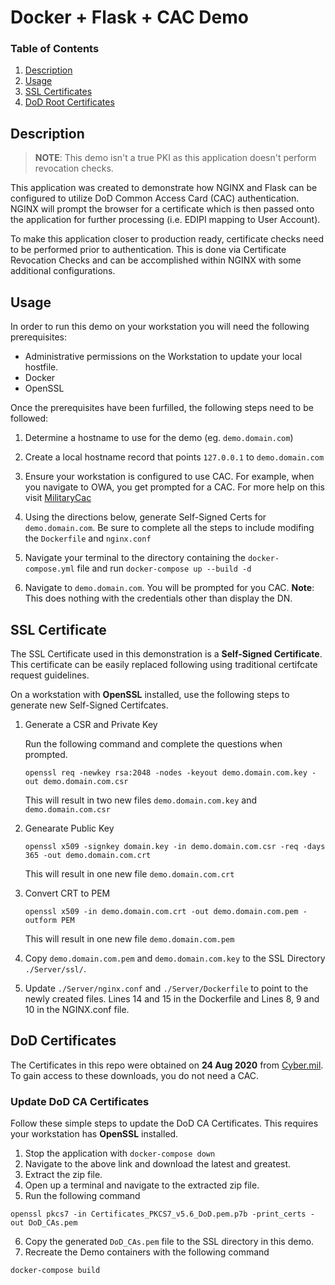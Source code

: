 # Docker + Flask + CAC Demo

### Table of Contents

1. [Description](#description)
2. [Usage](#usage)
3. [SSL Certificates](#ssl-certificate)
4. [DoD Root Certificates](#dod-certificates)

## Description

> **NOTE**: This demo isn't a true PKI as this application doesn't perform revocation checks.

This application was created to demonstrate how NGINX and Flask can be configured to utilize DoD Common Access Card (CAC) authentication. NGINX will prompt the browser for a certificate which is then passed onto the application for further processing (i.e. EDIPI mapping to User Account). 

To make this application closer to production ready, certificate checks need to be performed prior to authentication. This is done via Certificate Revocation Checks and can be accomplished within NGINX with some additional configurations.

## Usage

In order to run this demo on your workstation you will need the following prerequisites:

* Administrative permissions on the Workstation to update your local hostfile.
* Docker
* OpenSSL

Once the prerequisites have been furfilled, the following steps need to be followed:

1. Determine a hostname to use for the demo (eg. `demo.domain.com`)

2. Create a local hostname record that points `127.0.0.1` to `demo.domain.com`

3. Ensure your workstation is configured to use CAC. For example, when you navigate to OWA, you get prompted for a CAC. For more help on this visit [MilitaryCac](https://militarycac.com)

4. Using the directions below, generate Self-Signed Certs for `demo.domain.com`. Be sure to complete all the steps to include modifing the `Dockerfile` and `nginx.conf`

5. Navigate your terminal to the directory containing the `docker-compose.yml` file and run `docker-compose up --build -d`

5. Navigate to `demo.domain.com`. You will be prompted for you CAC. **Note**: This does nothing with the credentials other than display the DN.

## SSL Certificate

The SSL Certificate used in this demonstration is a **Self-Signed Certificate**. This certificate can be easily replaced following using traditional certifcate request guidelines.

On a workstation with **OpenSSL** installed, use the following steps to generate new Self-Signed Certifcates.

1. Generate a CSR and Private Key

    Run the following command and complete the questions when prompted.

    ``` 
    openssl req -newkey rsa:2048 -nodes -keyout demo.domain.com.key -out demo.domain.com.csr
    ```

    This will result in two new files `demo.domain.com.key` and `demo.domain.com.csr`

2. Genearate Public Key

    ``` 
    openssl x509 -signkey domain.key -in demo.domain.com.csr -req -days 365 -out demo.domain.com.crt
    ```

    This will result in one new file `demo.domain.com.crt`

3. Convert CRT to PEM

    ```
    openssl x509 -in demo.domain.com.crt -out demo.domain.com.pem -outform PEM
    ```

    This will result in one new file `demo.domain.com.pem`

4. Copy `demo.domain.com.pem` and `demo.domain.com.key` to the SSL Directory `./Server/ssl/`.

5. Update `./Server/nginx.conf` and `./Server/Dockerfile` to point to the newly created files. Lines 14 and 15 in the Dockerfile and Lines 8, 9 and 10 in the NGINX.conf file.

## DoD Certificates

The Certificates in this repo were obtained on **24 Aug 2020** from [Cyber.mil](https://public.cyber.mil/pki-pke/pkipke-document-library/?_dl_facet_pkipke_type=popular-dod-certs). To gain access to these downloads, you do not need a CAC.

### Update DoD CA Certificates

Follow these simple steps to update the DoD CA Certificates. This requires your workstation has **OpenSSL** installed.

1. Stop the application with `docker-compose down`
2. Navigate to the above link and download the latest and greatest.
3. Extract the zip file.
4. Open up a terminal and navigate to the extracted zip file.
5. Run the following command

```
openssl pkcs7 -in Certificates_PKCS7_v5.6_DoD.pem.p7b -print_certs -out DoD_CAs.pem
```

6. Copy the generated `DoD_CAs.pem` file to the SSL directory in this demo.
7. Recreate the Demo containers with the following command

```
docker-compose build
```
